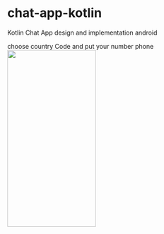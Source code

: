 # chat-app-kotlin
Kotlin Chat App design and implementation android



choose country Code and put your number phone 
<img src="https://user-images.githubusercontent.com/55391701/107904965-05328680-6f56-11eb-827b-840d970c1f93.png" width="200" height="400" />
